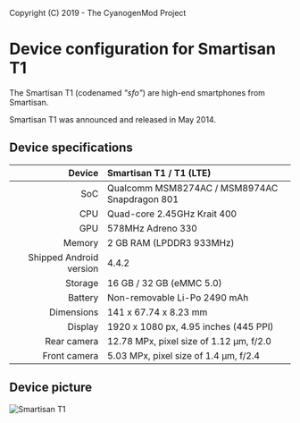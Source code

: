Copyright (C) 2019 - The CyanogenMod Project

Device configuration for Smartisan T1
==============

The Smartisan T1 (codenamed _"sfo"_) are high-end smartphones from Smartisan.

Smartisan T1 was announced and released in May 2014.

## Device specifications

| Device       | Smartisan T1 / T1 (LTE)                        |
| -----------: | :--------------------------------------------- |
| SoC          | Qualcomm MSM8274AC / MSM8974AC Snapdragon 801  |
| CPU          | Quad-core 2.45GHz Krait 400                    |
| GPU          | 578MHz Adreno 330                              |
| Memory       | 2 GB RAM (LPDDR3 933MHz)                       |
| Shipped Android version | 4.4.2                               |
| Storage      | 16 GB / 32 GB (eMMC 5.0)                       |
| Battery      | Non-removable Li-Po 2490 mAh                   |
| Dimensions   | 141 x 67.74 x 8.23 mm                          |
| Display      | 1920 x 1080 px, 4.95 inches (445 PPI)          |
| Rear camera  | 12.78 MPx, pixel size of 1.12 μm, f/2.0        |
| Front camera | 5.03 MPx, pixel size of 1.4 μm, f/2.4          |

## Device picture

![Smartisan T1](https://static.smartisanos.cn/common/pr/thumb-img/smartisan-black/cn/01.jpg "Smartisan T1")
